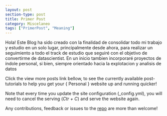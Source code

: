 ```yaml
---
layout: post
section-type: post
title: Primer Post
category: Miscelaneo
tags: ["PrimerPost", "Meaning"]
---
```


Hola! Este Blog ha sido creado con la finalidad de consolidar todo mi trabajo y estudio en un solo lugar, principalmente desde ahora, para realizar un seguimiento a todo el track de estudio que seguiré con el objetivo de convertirme de datascientist.
En un inicio tambien incorporaré proyectos de índole personal, si bien, siempre orientado hacia la explotacion y analisis de datos

Click the view more posts link bellow, to see the currently available post-tutorials to help you get your { Personal } website up and running quicker!

Note that every time you update the site configuration (\_config.yml), you will need
to cancel the serving (_Ctr + C_) and serve the website again.

Any contributions, feedback or issues to the <a href="https://github.com/PanosSakkos/personal-jekyll-theme" target="\_blank">repo</a> are more than welcome!
